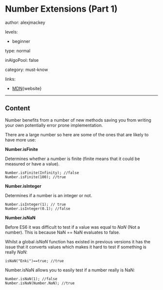 # Number Extensions (Part 1)
author: alexjmackey

levels:

  - beginner

type: normal

inAlgoPool: false

category: must-know

links:

  - [MDN](https://developer.mozilla.org/en-US/docs/Web/JavaScript/Reference/Global_Objects/Number){website}

---
## Content

Number benefits from a number of new methods saving you from writing your own potentially error prone implementation.

There are a large number so here are some of the ones that are likely to have more use: 

**Number.isFinite**

Determines whether a number is finite (finite means that it could be measured or have a value).

```
Number.isFinite(Infinity); //false
Number.isFinite(100); //true
```


**Number.isInteger**

Determines if a number is an integer or not.
```
Number.isInteger(1); // true
Number.isInteger(0.1); //false
```

**Number.isNaN**

Before ES6 it was difficult to test if a value was equal to *NaN* (Not a number). This is because NaN == NaN evaluates to false.

Whilst a global *isNaN* function has existed in previous versions it has the issue that it converts values which makes it hard to test if something is really *NaN*:

```
isNaN("Enki")==true; //true
```

Number.isNaN allows you to easily test if a number really is NaN:

```
Number.isNaN(1); //false
Number.isNaN(Number.NaN); //true
```
